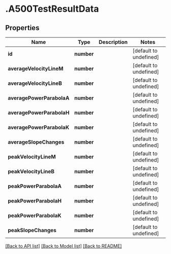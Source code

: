 # .A500TestResultData

## Properties

Name | Type | Description | Notes
------------ | ------------- | ------------- | -------------
**id** | **number** |  | [default to undefined]
**averageVelocityLineM** | **number** |  | [default to undefined]
**averageVelocityLineB** | **number** |  | [default to undefined]
**averagePowerParabolaA** | **number** |  | [default to undefined]
**averagePowerParabolaH** | **number** |  | [default to undefined]
**averagePowerParabolaK** | **number** |  | [default to undefined]
**averageSlopeChanges** | **number** |  | [default to undefined]
**peakVelocityLineM** | **number** |  | [default to undefined]
**peakVelocityLineB** | **number** |  | [default to undefined]
**peakPowerParabolaA** | **number** |  | [default to undefined]
**peakPowerParabolaH** | **number** |  | [default to undefined]
**peakPowerParabolaK** | **number** |  | [default to undefined]
**peakSlopeChanges** | **number** |  | [default to undefined]


[[Back to API list]](../README.md#documentation-for-api-endpoints) [[Back to Model list]](../README.md#documentation-for-models) [[Back to README]](../README.md)
